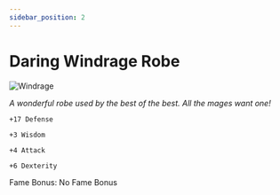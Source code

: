 ```yaml
---
sidebar_position: 2
---
```


# Daring Windrage Robe

![Windrage](https://vwiki.valorserver.com/api/item/picture/daring%20windrage%20robe)

<i>A wonderful robe used by the best of the best. All the mages want one!</i>

    +17 Defense
    
    +3 Wisdom
    
    +4 Attack
    
    +6 Dexterity
    
Fame Bonus: No Fame Bonus
